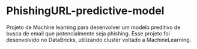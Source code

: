# PhishingURL-predictive-model
Projeto de Machine learning para desenvolver um modelo preditivo de busca de email que potencialmente seja phishing. Esse projeto foi desenvolvido no DataBricks, utilizando cluster voltado a MachineLearning.
